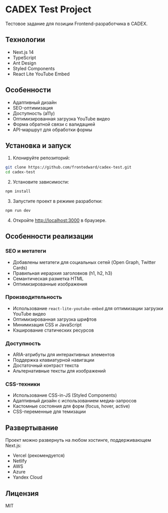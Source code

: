 # CADEX Test Project

Тестовое задание для позиции Frontend-разработчика в CADEX.

## Технологии

- Next.js 14
- TypeScript
- Ant Design
- Styled Components
- React Lite YouTube Embed

## Особенности

- Адаптивный дизайн
- SEO-оптимизация
- Доступность (a11y)
- Оптимизированная загрузка YouTube видео
- Форма обратной связи с валидацией
- API-маршрут для обработки формы

## Установка и запуск

1. Клонируйте репозиторий:
```bash
git clone https://github.com/frontedward/cadex-test.git
cd cadex-test
```

2. Установите зависимости:
```bash
npm install
```

3. Запустите проект в режиме разработки:
```bash
npm run dev
```

4. Откройте [http://localhost:3000](http://localhost:3000) в браузере.

## Особенности реализации

### SEO и метатеги

- Добавлены метатеги для социальных сетей (Open Graph, Twitter Cards)
- Правильная иерархия заголовков (h1, h2, h3)
- Семантическая разметка HTML
- Оптимизированные изображения

### Производительность

- Использование `react-lite-youtube-embed` для оптимизации загрузки YouTube видео
- Оптимизированная загрузка шрифтов
- Минимизация CSS и JavaScript
- Кэширование статических ресурсов

### Доступность

- ARIA-атрибуты для интерактивных элементов
- Поддержка клавиатурной навигации
- Достаточный контраст текста
- Альтернативные тексты для изображений

### CSS-техники

- Использование CSS-in-JS (Styled Components)
- Адаптивный дизайн с использованием медиа-запросов
- Кастомные состояния для форм (focus, hover, active)
- CSS-переменные для темизации

## Развертывание

Проект можно развернуть на любом хостинге, поддерживающем Next.js:

- Vercel (рекомендуется)
- Netlify
- AWS
- Azure
- Yandex Cloud

## Лицензия

MIT
